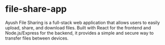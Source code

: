 # file-share-app
Ayush File Sharing is a full-stack web application that allows users to easily upload, share, and download files. Built with React for the frontend and Node.js/Express for the backend, it provides a simple and secure way to transfer files between devices.
